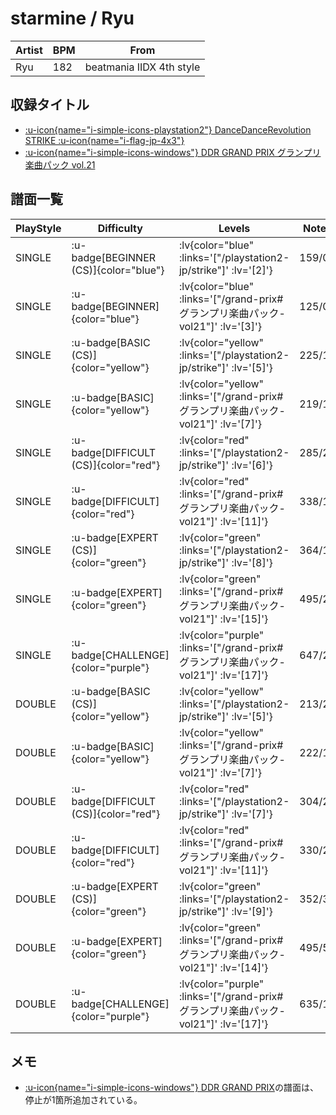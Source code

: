 # starmine / Ryu

|Artist|BPM|From|
|------|---|----|
|Ryu|182|beatmania IIDX 4th style|

## 収録タイトル

- [ :u-icon{name="i-simple-icons-playstation2"} DanceDanceRevolution STRIKE :u-icon{name="i-flag-jp-4x3"} ](/playstation2-jp/strike)
- [ :u-icon{name="i-simple-icons-windows"} DDR GRAND PRIX グランプリ楽曲パック vol.21](/grand-prix#グランプリ楽曲パック-vol21)

## 譜面一覧

|PlayStyle|Difficulty|Levels|Notes|Movie|
|---------|----------|------|-----|-----|
|SINGLE| :u-badge[BEGINNER (CS)]{color="blue"} | :lv{color="blue" :links='["/playstation2-jp/strike"]' :lv='[2]'} |159/0||
|SINGLE| :u-badge[BEGINNER]{color="blue"} | :lv{color="blue" :links='["/grand-prix#グランプリ楽曲パック-vol21"]' :lv='[3]'} |125/0||
|SINGLE| :u-badge[BASIC (CS)]{color="yellow"} | :lv{color="yellow" :links='["/playstation2-jp/strike"]' :lv='[5]'} |225/16||
|SINGLE| :u-badge[BASIC]{color="yellow"} | :lv{color="yellow" :links='["/grand-prix#グランプリ楽曲パック-vol21"]' :lv='[7]'} |219/18||
|SINGLE| :u-badge[DIFFICULT (CS)]{color="red"} | :lv{color="red" :links='["/playstation2-jp/strike"]' :lv='[6]'} |285/28||
|SINGLE| :u-badge[DIFFICULT]{color="red"} | :lv{color="red" :links='["/grand-prix#グランプリ楽曲パック-vol21"]' :lv='[11]'} |338/15||
|SINGLE| :u-badge[EXPERT (CS)]{color="green"} | :lv{color="green" :links='["/playstation2-jp/strike"]' :lv='[8]'} |364/12||
|SINGLE| :u-badge[EXPERT]{color="green"} | :lv{color="green" :links='["/grand-prix#グランプリ楽曲パック-vol21"]' :lv='[15]'} |495/24||
|SINGLE| :u-badge[CHALLENGE]{color="purple"} | :lv{color="purple" :links='["/grand-prix#グランプリ楽曲パック-vol21"]' :lv='[17]'} |647/21||
|DOUBLE| :u-badge[BASIC (CS)]{color="yellow"} | :lv{color="yellow" :links='["/playstation2-jp/strike"]' :lv='[5]'} |213/26||
|DOUBLE| :u-badge[BASIC]{color="yellow"} | :lv{color="yellow" :links='["/grand-prix#グランプリ楽曲パック-vol21"]' :lv='[7]'} |222/19||
|DOUBLE| :u-badge[DIFFICULT (CS)]{color="red"} | :lv{color="red" :links='["/playstation2-jp/strike"]' :lv='[7]'} |304/2||
|DOUBLE| :u-badge[DIFFICULT]{color="red"} | :lv{color="red" :links='["/grand-prix#グランプリ楽曲パック-vol21"]' :lv='[11]'} |330/27||
|DOUBLE| :u-badge[EXPERT (CS)]{color="green"} | :lv{color="green" :links='["/playstation2-jp/strike"]' :lv='[9]'} |352/3||
|DOUBLE| :u-badge[EXPERT]{color="green"} | :lv{color="green" :links='["/grand-prix#グランプリ楽曲パック-vol21"]' :lv='[14]'} |495/5||
|DOUBLE| :u-badge[CHALLENGE]{color="purple"} | :lv{color="purple" :links='["/grand-prix#グランプリ楽曲パック-vol21"]' :lv='[17]'} |635/12||

## メモ

- [ :u-icon{name="i-simple-icons-windows"} DDR GRAND PRIX](/grand-prix)の譜面は、停止が1箇所追加されている。
